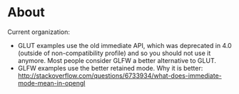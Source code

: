 # About

Current organization:

- GLUT examples use the old immediate API, which was deprecated in 4.0 (outside of non-compatibility profile) and so you should not use it anymore. Most people consider GLFW a better alternative to GLUT.
- GLFW examples use the better retained mode. Why it is better: <http://stackoverflow.com/questions/6733934/what-does-immediate-mode-mean-in-opengl>
